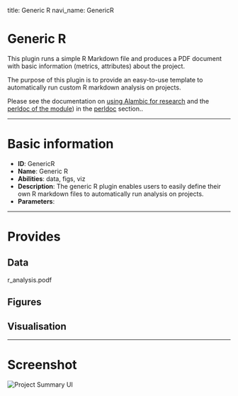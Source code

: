 title: Generic R
navi_name: GenericR


# Generic R

This plugin runs a simple R Markdown file and produces a PDF document with basic information (metrics, attributes) about the project.

The purpose of this plugin is to provide an easy-to-use template to automatically run custom R markdown analysis on projects.

Please see the documentation on [using Alambic for research](/About/ForResearch.html) and the [perldoc of the module](/perldoc/Alambic/Plugins/GenericR.pm.html)) in the [perldoc](/perldoc/index.html) section..

-----

# Basic information

* **ID**: GenericR
* **Name**: Generic R
* **Abilities**: data, figs, viz
* **Description**:
  The generic R plugin enables users to easily define their own R markdown files to automatically run analysis on projects.
* **Parameters**:

-----

# Provides

## Data

r_analysis.podf

## Figures

## Visualisation

-----

# Screenshot

![Project Summary UI](/images/projectsummary_ui.png)
